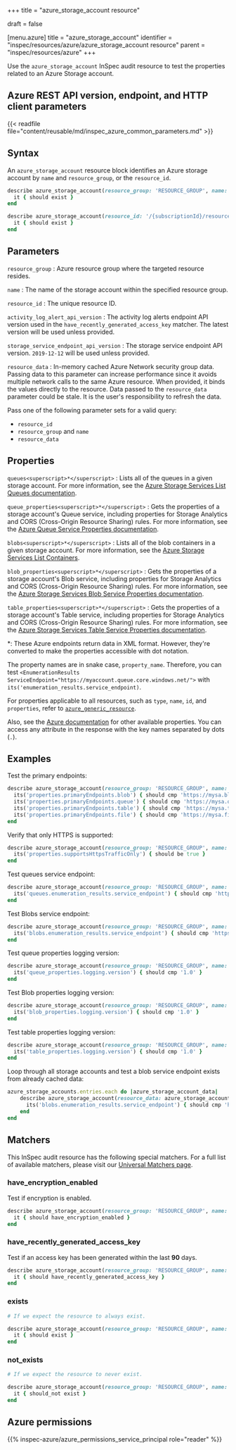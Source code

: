 +++
title = "azure_storage_account resource"

draft = false


[menu.azure]
title = "azure_storage_account"
identifier = "inspec/resources/azure/azure_storage_account resource"
parent = "inspec/resources/azure"
+++

Use the `azure_storage_account` InSpec audit resource to test the properties related to an Azure Storage account.

## Azure REST API version, endpoint, and HTTP client parameters

{{< readfile file="content/reusable/md/inspec_azure_common_parameters.md" >}}

## Syntax

An `azure_storage_account` resource block identifies an Azure storage account by `name` and `resource_group`, or the `resource_id`.

```ruby
describe azure_storage_account(resource_group: 'RESOURCE_GROUP', name: 'NAME')  do
  it { should exist }
end
```

```ruby
describe azure_storage_account(resource_id: '/{subscriptionId}/resourceGroups/{resourceGroupName}/providers/Microsoft.Storage/storageAccounts/{accountName}') do
  it { should exist }
end
```

## Parameters

`resource_group`
: Azure resource group where the targeted resource resides.

`name`
: The name of the storage account within the specified resource group.

`resource_id`
: The unique resource ID.

`activity_log_alert_api_version`
: The activity log alerts endpoint API version used in the `have_recently_generated_access_key` matcher. The latest version will be used unless provided.

`storage_service_endpoint_api_version`
: The storage service endpoint API version. `2019-12-12` will be used unless provided.

`resource_data`
: In-memory cached Azure Network security group data. Passing data to this parameter can increase performance since it avoids multiple network calls to the same Azure resource. When provided, it binds the values directly to the resource. Data passed to the `resource_data` parameter could be stale. It is the user's responsibility to refresh the data.

Pass one of the following parameter sets for a valid query:

- `resource_id`
- `resource_group` and `name`
- `resource_data`

## Properties

`queues<superscript>*</superscript>`
: Lists all of the queues in a given storage account. For more information, see the [Azure Storage Services List Queues documentation](https://docs.microsoft.com/en-us/rest/api/storageservices/list-queues1).

`queue_properties<superscript>*</superscript>`
: Gets the properties of a storage account's Queue service, including properties for Storage Analytics and CORS (Cross-Origin Resource Sharing) rules. For more information, see the [Azure Queue Service Properties documentation](https://docs.microsoft.com/en-us/rest/api/storageservices/get-queue-service-properties).

`blobs<superscript>*</superscript>`
: Lists all of the blob containers in a given storage account. For more information, see the [Azure Storage Services List Containers](https://docs.microsoft.com/en-us/rest/api/storageservices/list-containers2).

`blob_properties<superscript>*</superscript>`
: Gets the properties of a storage account's Blob service, including properties for Storage Analytics and CORS (Cross-Origin Resource Sharing) rules. For more information, see the [Azure Storage Services Blob Service Properties documentation](https://docs.microsoft.com/en-us/rest/api/storageservices/get-blob-service-properties).

`table_properties<superscript>*</superscript>`
: Gets the properties of a storage account's Table service, including properties for Storage Analytics and CORS (Cross-Origin Resource Sharing) rules. For more information, see the [Azure Storage Services Table Service Properties documentation](https://docs.microsoft.com/en-us/rest/api/storageservices/get-table-service-properties).

<superscript>*</superscript>: These Azure endpoints return data in XML format. However, they're converted to make the properties accessible with dot notation.

The property names are in snake case, `property_name`. Therefore, you can test `<EnumerationResults ServiceEndpoint="https://myaccount.queue.core.windows.net/">` with `its('enumeration_results.service_endpoint)`.

For properties applicable to all resources, such as `type`, `name`, `id`, and `properties`, refer to [`azure_generic_resource`](azure_generic_resource#properties).

Also, see the [Azure documentation](https://docs.microsoft.com/en-us/rest/api/storagerp/storageaccounts/getproperties#storageaccount) for other available properties. You can access any attribute in the response with the key names separated by dots (`.`).

## Examples

Test the primary endpoints:

```ruby
describe azure_storage_account(resource_group: 'RESOURCE_GROUP', name: 'NAME') do
  its('properties.primaryEndpoints.blob') { should cmp 'https://mysa.blob.core.windows.net/' }
  its('properties.primaryEndpoints.queue') { should cmp 'https://mysa.queue.core.windows.net/' }
  its('properties.primaryEndpoints.table') { should cmp 'https://mysa.table.core.windows.net/' }
  its('properties.primaryEndpoints.file') { should cmp 'https://mysa.file.core.windows.net/' }
end
```

Verify that only HTTPS is supported:

```ruby
describe azure_storage_account(resource_group: 'RESOURCE_GROUP', name: 'NAME') do
  its('properties.supportsHttpsTrafficOnly') { should be true }
end
```

Test queues service endpoint:

```ruby
describe azure_storage_account(resource_group: 'RESOURCE_GROUP', name: 'NAME') do
  its('queues.enumeration_results.service_endpoint') { should cmp 'https://mysa.queue.core.windows.net/' }
end
```

Test Blobs service endpoint:

```ruby
describe azure_storage_account(resource_group: 'RESOURCE_GROUP', name: 'NAME') do
  its('blobs.enumeration_results.service_endpoint') { should cmp 'https://mysa.blob.core.windows.net/' }
end
```

Test queue properties logging version:

```ruby
describe azure_storage_account(resource_group: 'RESOURCE_GROUP', name: 'NAME') do
  its('queue_properties.logging.version') { should cmp '1.0' }
end
```

Test Blob properties logging version:

```ruby
describe azure_storage_account(resource_group: 'RESOURCE_GROUP', name: 'NAME') do
  its('blob_properties.logging.version') { should cmp '1.0' }
end
```

Test table properties logging version:

```ruby
describe azure_storage_account(resource_group: 'RESOURCE_GROUP', name: 'NAME') do
  its('table_properties.logging.version') { should cmp '1.0' }
end
```

Loop through all storage accounts and test a blob service endpoint exists from already cached data:

```ruby
azure_storage_accounts.entries.each do |azure_storage_account_data|
    describe azure_storage_account(resource_data: azure_storage_account_data) do
      its('blobs.enumeration_results.service_endpoint') { should cmp 'https://mysa.blob.core.windows.net/' }
    end
end
```

## Matchers

This InSpec audit resource has the following special matchers. For a full list of available matchers, please visit our [Universal Matchers page](https://docs.chef.io/inspec/matchers/).

### have_encryption_enabled

Test if encryption is enabled.

```ruby
describe azure_storage_account(resource_group: 'RESOURCE_GROUP', name: 'NAME') do
  it { should have_encryption_enabled }
end
```

### have_recently_generated_access_key

Test if an access key has been generated within the last **90** days.

```ruby
describe azure_storage_account(resource_group: 'RESOURCE_GROUP', name: 'NAME') do
  it { should have_recently_generated_access_key }
end
```

### exists

```ruby
# If we expect the resource to always exist.

describe azure_storage_account(resource_group: 'RESOURCE_GROUP', name: 'NAME') do
  it { should exist }
end
```

### not_exists

```ruby
# If we expect the resource to never exist.

describe azure_storage_account(resource_group: 'RESOURCE_GROUP', name: 'NAME') do
  it { should_not exist }
end
```

## Azure permissions

{{% inspec-azure/azure_permissions_service_principal role="reader" %}}
